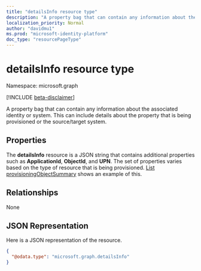 ```yaml
---
title: "detailsInfo resource type"
description: "A property bag that can contain any information about the associated identity or system."
localization_priority: Normal
author: "davidmu1"
ms.prod: "microsoft-identity-platform"
doc_type: "resourcePageType"
---
```


# detailsInfo resource type

Namespace: microsoft.graph

[!INCLUDE [beta-disclaimer](../../includes/beta-disclaimer.md)]

A property bag that can contain any information about the associated identity or system. This can include details about the property that is being provisioned or the source/target system.

## Properties
The **detailsInfo** resource is a JSON string that contains additional properties such as **ApplicationId**, **ObjectId**, and **UPN**. The set of properties varies based on the type of resource that is being provisioned. [List provisioningObjectSummary](../api/provisioningobjectsummary-list.md) shows an example of this.

## Relationships
None
## JSON Representation
Here is a JSON representation of the resource.
<!--{
  "blockType": "resource",
  "@odata.type": "microsoft.graph.detailsInfo",
  "openType": true,
 "optionalProperties": [
 
 ],
}-->
``` json
{
  "@odata.type": "microsoft.graph.detailsInfo"
}
```
